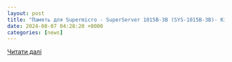 ```yaml
---
layout: post
title: "Память для Supermicro - SuperServer 1015B-3B (SYS-1015B-3B)- Kingston Technology"
date: 2024-08-07 04:28:20 +0000
categories: [news]
---
```


[Читати далі](https://www.kingston.com/ua/memory/search/model/56230/supermicro-superserver-1015b-3b-sys-1015b-3b)
